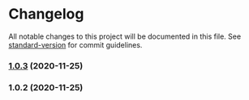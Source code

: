 # Changelog

All notable changes to this project will be documented in this file. See [standard-version](https://github.com/conventional-changelog/standard-version) for commit guidelines.

### [1.0.3](https://github.com/chloe-lam/srt2fcpxml_node/compare/v1.0.1...v1.0.3) (2020-11-25)

### 1.0.2 (2020-11-25)

